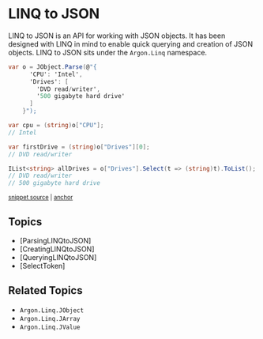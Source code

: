 # LINQ to JSON

LINQ to JSON is an API for working with JSON objects. It has been designed with LINQ in mind to enable quick querying and creation of JSON objects. LINQ to JSON sits under the `Argon.Linq` namespace.

<!-- snippet: LinqToJsonBasic -->
<a id='snippet-linqtojsonbasic'></a>
```cs
var o = JObject.Parse(@"{
      'CPU': 'Intel',
      'Drives': [
        'DVD read/writer',
        '500 gigabyte hard drive'
      ]
    }");

var cpu = (string)o["CPU"];
// Intel

var firstDrive = (string)o["Drives"][0];
// DVD read/writer

IList<string> allDrives = o["Drives"].Select(t => (string)t).ToList();
// DVD read/writer
// 500 gigabyte hard drive
```
<sup><a href='/src/Tests/Documentation/LinqToJsonTests.cs#L55-L73' title='Snippet source file'>snippet source</a> | <a href='#snippet-linqtojsonbasic' title='Start of snippet'>anchor</a></sup>
<!-- endSnippet -->


## Topics

 * [ParsingLINQtoJSON]
 * [CreatingLINQtoJSON]
 * [QueryingLINQtoJSON]
 * [SelectToken]


## Related Topics

 * `Argon.Linq.JObject`
 * `Argon.Linq.JArray`
 * `Argon.Linq.JValue`
